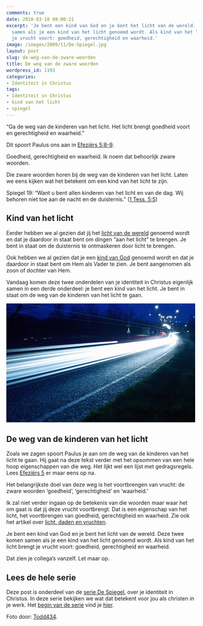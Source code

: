 ```yaml
---
comments: true
date: 2010-03-18 08:00:21
excerpt: 'Je bent een kind van God en je bent het licht van de wereld. Deze twee komen
  samen als je een kind van het licht genoemd wordt. Als kind van het licht brengt
  je vrucht voort: goedheid, gerechtigheid en waarheid.'
image: /images/2009/11/De-Spiegel.jpg
layout: post
slug: de-weg-van-de-zware-woorden
title: De weg van de zware woorden
wordpress_id: 1193
categories:
- Identiteit in Christus
tags:
- Identiteit in Christus
- kind van het licht
- spiegel
---
```


“Ga de weg van de kinderen van het licht. Het licht brengt goedheid voort en gerechtigheid en waarheid.”

Dit spoort Paulus ons aan in [Efeziërs 5:8-9](http://www.biblija.net/biblija.cgi?m=ef+5%3A8-9&id42=0&id18=1&pos=0&l=nl&set=10).

Goedheid, gerechtigheid en waarheid. Ik noem dat behoorlijk zware woorden.

Die zware woorden horen bij de weg van de kinderen van het licht. Laten we eens kijken wat het betekent om een kind van het licht te zijn.

Spiegel 19: “Want u bent allen kinderen van het licht en van de dag. Wij behoren niet toe aan de nacht en de duisternis.” ([1 Tess. 5:5](http://www.biblija.net/biblija.cgi?m=1+Tess+5%3A5&id42=0&id18=1&pos=0&l=nl&set=10))





## Kind van het licht


Eerder hebben we al gezien dat jij het [licht van de wereld](/2009/11/19/hoe-je-een-lamp-kunt-zijn-die-niet-alleen-muggen-aantrekt/) genoemd wordt en dat je daardoor in staat bent om dingen “aan het licht” te brengen. Je bent in staat om de duisternis te ontmaskeren door licht te brengen.

Ook hebben we al gezien dat je een [kind van God](/2009/11/26/kind-van-god-ontdek-het-voorrecht-van-je-adoptie/) genoemd wordt en dat je daardoor in staat bent om Hem als Vader te zien. Je bent aangenomen als zoon of dochter van Hem.

Vandaag komen deze twee onderdelen van je identiteit in Christus eigenlijk samen in een derde onderdeel: je bent een kind van het licht. Je bent in staat om de weg van de kinderen van het licht te gaan.

![Afbeelding van een weg met een lichtspoort](/images/2010/03/wegvanhetlicht.jpg)



## De weg van de kinderen van het licht


Zoals we zagen spoort Paulus je aan om de weg van de kinderen van het licht te gaan. Hij gaat na deze tekst verder met het opsommen van een hele hoop eigenschappen van die weg. Het lijkt wel een lijst met gedragsregels. Lees [Efeziërs 5](http://www.biblija.net/biblija.cgi?m=Efezi%EBrs+5&id42=0&id18=1&pos=0&l=nl&set=10) er maar eens op na.

Het belangrijkste doel van deze weg is het voortbrengen van vrucht: de zware woorden ‘goedheid’, ‘gerechtigheid’ en ‘waarheid.’

Ik zal niet verder ingaan op de betekenis van die woorden maar waar het om gaat is dat jij deze vrucht voortbrengt. Dat is een eigenschap van het licht, het voortbrengen van goedheid, gerechtigheid en waarheid. Zie ook het artikel over [licht, daden en vruchten](/2009/07/27/licht-daden-en-vruchten/).

Je bent een kind van God en je bent het licht van de wereld. Deze twee komen samen als je een kind van het licht genoemd wordt. Als kind van het licht brengt je vrucht voort: goedheid, gerechtigheid en waarheid.

Dat zien je collega’s vanzelf. Let maar op.



## Lees de hele serie


Deze post is onderdeel van de [serie De Spiegel](/2009/11/09/kijk-eens-wat-vaker-in-de-spiegel/), over je identiteit in Christus. In deze serie bekijken we wat dat betekent voor jou als christen in je werk. Het [begin van de serie](/2009/11/09/kijk-eens-wat-vaker-in-de-spiegel/) vind je [hier](/2009/11/09/kijk-eens-wat-vaker-in-de-spiegel/).



Foto door: [Todd434](http://www.flickr.com/photos/todds_photo_gallery/4153825582/).
